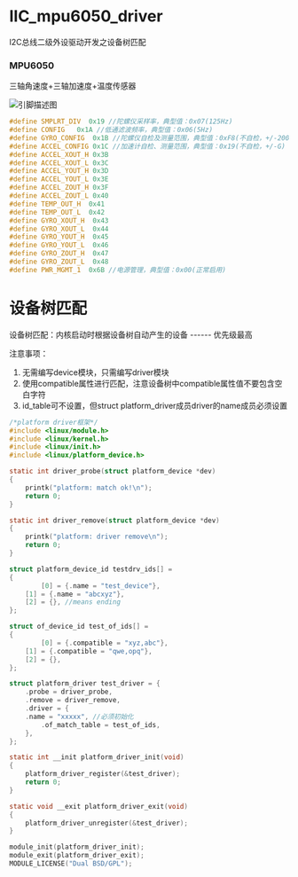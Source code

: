 # IIC_mpu6050_driver
I2C总线二级外设驱动开发之设备树匹配

### MPU6050
三轴角速度+三轴加速度+温度传感器

![引脚描述图](https://img-blog.csdnimg.cn/2a1021e931444a198012b15b2680ad24.png)

```c
#define SMPLRT_DIV  0x19 //陀螺仪采样率，典型值：0x07(125Hz)
#define CONFIG   0x1A //低通滤波频率，典型值：0x06(5Hz)
#define GYRO_CONFIG  0x1B //陀螺仪自检及测量范围，典型值：0xF8(不自检，+/-2000deg/s)
#define ACCEL_CONFIG 0x1C //加速计自检、测量范围，典型值：0x19(不自检，+/-G)
#define ACCEL_XOUT_H 0x3B
#define ACCEL_XOUT_L 0x3C
#define ACCEL_YOUT_H 0x3D
#define ACCEL_YOUT_L 0x3E
#define ACCEL_ZOUT_H 0x3F
#define ACCEL_ZOUT_L 0x40
#define TEMP_OUT_H  0x41
#define TEMP_OUT_L  0x42
#define GYRO_XOUT_H  0x43
#define GYRO_XOUT_L  0x44
#define GYRO_YOUT_H  0x45
#define GYRO_YOUT_L  0x46
#define GYRO_ZOUT_H  0x47
#define GYRO_ZOUT_L  0x48
#define PWR_MGMT_1  0x6B //电源管理，典型值：0x00(正常启用)
```

# 设备树匹配
设备树匹配：内核启动时根据设备树自动产生的设备 ------ 优先级最高

注意事项：
1. 无需编写device模块，只需编写driver模块
2. 使用compatible属性进行匹配，注意设备树中compatible属性值不要包含空白字符
3. id_table可不设置，但struct platform_driver成员driver的name成员必须设置

```c
/*platform driver框架*/
#include <linux/module.h> 
#include <linux/kernel.h>
#include <linux/init.h>
#include <linux/platform_device.h>

static int driver_probe(struct platform_device *dev)
{
	printk("platform: match ok!\n");
	return 0;
}

static int driver_remove(struct platform_device *dev)
{
	printk("platform: driver remove\n");
	return 0;
}

struct platform_device_id testdrv_ids[] = 
{
		[0] = {.name = "test_device"},
    [1] = {.name = "abcxyz"},
    [2] = {}, //means ending
};

struct of_device_id test_of_ids[] = 
{
		[0] = {.compatible = "xyz,abc"},
    [1] = {.compatible = "qwe,opq"},
    [2] = {},
};

struct platform_driver test_driver = {
	.probe = driver_probe,
	.remove = driver_remove,
	.driver = {
	.name = "xxxxx", //必须初始化
        .of_match_table = test_of_ids,
	},
};

static int __init platform_driver_init(void)
{
	platform_driver_register(&test_driver);
	return 0;
}

static void __exit platform_driver_exit(void)
{
	platform_driver_unregister(&test_driver);
}

module_init(platform_driver_init);
module_exit(platform_driver_exit);
MODULE_LICENSE("Dual BSD/GPL");
```
